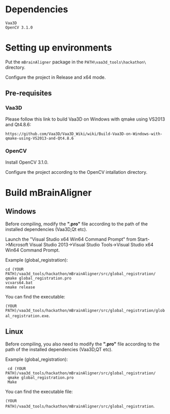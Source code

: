 # Dependencies

```
Vaa3D
OpenCV 3.1.0
```

# Setting up environments

Put the `mBrainAligner` package in the `PATH\vaa3d_tools\hackathon\` directory. 

Configure the project in Release and x64 mode.

## Pre-requisites
### Vaa3D 

Please follow this link to build Vaa3D on Windows with qmake using VS2013 and Qt4.8.6:

```
https://github.com/Vaa3D/Vaa3D_Wiki/wiki/Build-Vaa3D-on-Windows-with-qmake-using-VS2013-and-Qt4.8.6
```
### OpenCV
Install OpenCV 3.1.0. 

Configure the project according to the OpenCV intallation directory.

# Build mBrainAligner
## Windows

Before compiling, modify the **".pro"** file according to the path of the installed dependencies (Vaa3D,Qt etc). 

Launch the "Visual Studio x64 Win64 Command Prompt" from Start->Microsoft Visual Studio 2013->Visual Studio Tools->Visual Studio x64 Win64 Command Prompt.

Example (global_registration):

    cd (YOUR PATH)/vaa3d_tools/hackathon/mBrainAligner/src/global_registration/
    qmake global_registration.pro
    vcvars64.bat
    nmake release
    
You can find the executable:

`(YOUR PATH)/vaa3d_tools/hackathon/mBrainAligner/src/global_registration/global_registration.exe`. 

## Linux
Before compiling, you also need to modify the **".pro"** file according to the path of the installed dependencies (Vaa3D,QT etc). 

Example (global_registration):

     cd (YOUR PATH)/vaa3d_tools/hackathon/mBrainAligner/src/global_registration/
     qmake global_registration.pro
     Make
You can find the executable file: 

`(YOUR PATH)/vaa3d_tools/hackathon/mBrainAligner/src/global_registration`. 
